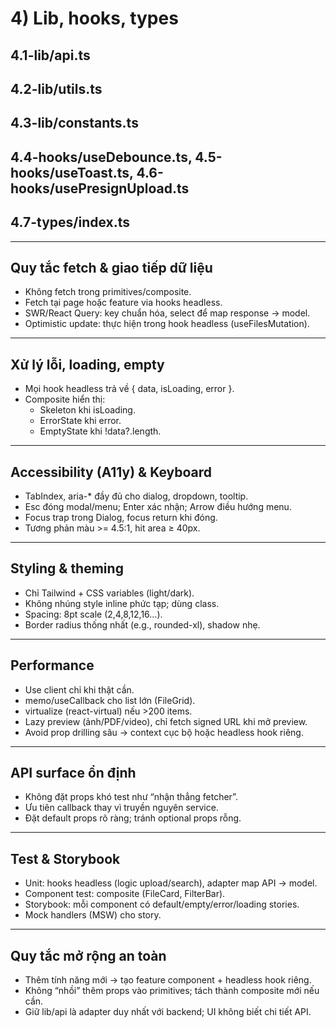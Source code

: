 # 4) Lib, hooks, types

## 4.1-lib/api.ts

## 4.2-lib/utils.ts

## 4.3-lib/constants.ts

## 4.4-hooks/useDebounce.ts, 4.5-hooks/useToast.ts, 4.6-hooks/usePresignUpload.ts

## 4.7-types/index.ts

---

## Quy tắc fetch & giao tiếp dữ liệu
* Không fetch trong primitives/composite.
* Fetch tại page hoặc feature via hooks headless.
* SWR/React Query: key chuẩn hóa, select để map response → model.
* Optimistic update: thực hiện trong hook headless (useFilesMutation).

---

## Xử lý lỗi, loading, empty
* Mọi hook headless trả về { data, isLoading, error }.
* Composite hiển thị:
	* Skeleton khi isLoading.
	* ErrorState khi error.
	* EmptyState khi !data?.length.

---

## Accessibility (A11y) & Keyboard
* TabIndex, aria-* đầy đủ cho dialog, dropdown, tooltip.
* Esc đóng modal/menu; Enter xác nhận; Arrow điều hướng menu.
* Focus trap trong Dialog, focus return khi đóng.
* Tương phản màu >= 4.5:1, hit area ≥ 40px.

---

## Styling & theming
* Chỉ Tailwind + CSS variables (light/dark).
* Không nhúng style inline phức tạp; dùng class.
* Spacing: 8pt scale (2,4,8,12,16…).
* Border radius thống nhất (e.g., rounded-xl), shadow nhẹ.

---

## Performance
* Use client chỉ khi thật cần.
* memo/useCallback cho list lớn (FileGrid).
* virtualize (react-virtual) nếu >200 items.
* Lazy preview (ảnh/PDF/video), chỉ fetch signed URL khi mở preview.
* Avoid prop drilling sâu → context cục bộ hoặc headless hook riêng.

---

## API surface ổn định
* Không đặt props khó test như “nhận thẳng fetcher”.
* Ưu tiên callback thay vì truyền nguyên service.
* Đặt default props rõ ràng; tránh optional props rỗng.

---

## Test & Storybook
* Unit: hooks headless (logic upload/search), adapter map API → model.
* Component test: composite (FileCard, FilterBar).
* Storybook: mỗi component có default/empty/error/loading stories.
* Mock handlers (MSW) cho story.

---

## Quy tắc mở rộng an toàn
* Thêm tính năng mới → tạo feature component + headless hook riêng.
* Không “nhồi” thêm props vào primitives; tách thành composite mới nếu cần.
* Giữ lib/api là adapter duy nhất với backend; UI không biết chi tiết API.
